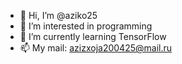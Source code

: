 - 👋 Hi, I’m @aziko25
- 👀 I’m interested in programming
- 🌱 I’m currently learning TensorFlow
- 📫 My mail: azizxoja200425@mail.ru


<!---
aziko25/aziko25 is a ✨ special ✨ repository because its `README.md` (this file) appears on your GitHub profile.
You can click the Preview link to take a look at your changes.
--->
